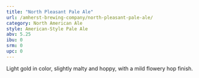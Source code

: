 ```yaml
---
title: "North Pleasant Pale Ale"
url: /amherst-brewing-company/north-pleasant-pale-ale/
category: North American Ale
style: American-Style Pale Ale
abv: 5.25
ibu: 0
srm: 0
upc: 0
---
```

Light gold in color, slightly malty and hoppy, with a mild flowery hop finish.
